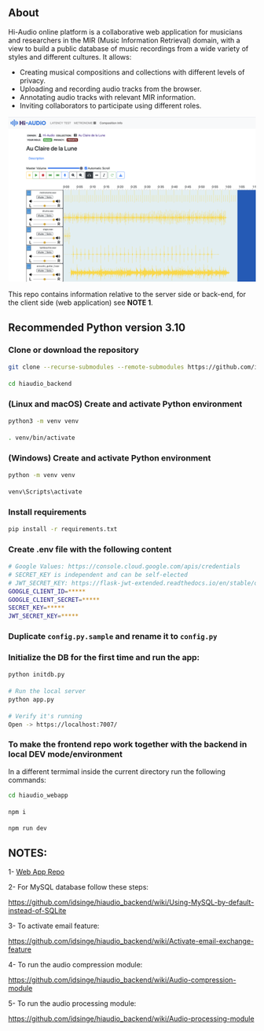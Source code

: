 ## About

Hi-Audio online platform is a collaborative web application for musicians and researchers in the MIR (Music Information Retrieval) domain, with a view to build a public database of music recordings from a wide variety of styles and different cultures. It allows:

- Creating musical compositions and collections with different levels of privacy.
- Uploading and recording audio tracks from the browser.
- Annotating audio tracks with relevant MIR information.
- Inviting collaborators to participate using different roles.

![screenshot](doc/screenshot.png)

This repo contains information relative to the server side or back-end, for the client side (web application) see **NOTE 1**.


## Recommended Python version 3.10

### Clone or download the repository
```bash
git clone --recurse-submodules --remote-submodules https://github.com/idsinge/hiaudio_backend.git

cd hiaudio_backend
```
### (Linux and macOS) Create and activate Python environment 
```bash
python3 -m venv venv

. venv/bin/activate
```

### (Windows) Create and activate Python environment 
```bash
python -m venv venv

venv\Scripts\activate
```

### Install requirements
```bash
pip install -r requirements.txt
```

### Create .env file with the following content
```bash
# Google Values: https://console.cloud.google.com/apis/credentials
# SECRET_KEY is independent and can be self-elected
# JWT_SECRET_KEY: https://flask-jwt-extended.readthedocs.io/en/stable/options.html#JWT_SECRET_KEY
GOOGLE_CLIENT_ID=*****
GOOGLE_CLIENT_SECRET=*****
SECRET_KEY=*****
JWT_SECRET_KEY=*****
```

### Duplicate `config.py.sample` and rename it to `config.py`

### Initialize the DB for the first time and run the app:
```bash
python initdb.py

# Run the local server 
python app.py

# Verify it's running
Open -> https://localhost:7007/
```

### To make the frontend repo work together with the backend in local DEV mode/environment


In a different termimal inside the current directory run the following commands:
```bash
cd hiaudio_webapp

npm i

npm run dev
```

## NOTES:
1- [Web App Repo](https://github.com/idsinge/hiaudio_webapp)

2- For MySQL database follow these steps:

https://github.com/idsinge/hiaudio_backend/wiki/Using-MySQL-by-default-instead-of-SQLite 

3- To activate email feature:

https://github.com/idsinge/hiaudio_backend/wiki/Activate-email-exchange-feature

4- To run the audio compression module:

https://github.com/idsinge/hiaudio_backend/wiki/Audio-compression-module

5- To run the audio processing module:

https://github.com/idsinge/hiaudio_backend/wiki/Audio-processing-module